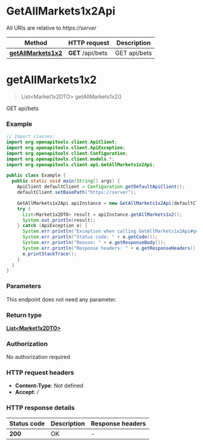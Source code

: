 # GetAllMarkets1x2Api

All URIs are relative to *https://server*

Method | HTTP request | Description
------------- | ------------- | -------------
[**getAllMarkets1x2**](GetAllMarkets1x2Api.md#getAllMarkets1x2) | **GET** /api/bets | GET api/bets


<a name="getAllMarkets1x2"></a>
# **getAllMarkets1x2**
> List&lt;Market1x2DTO&gt; getAllMarkets1x2()

GET api/bets

### Example
```java
// Import classes:
import org.openapitools.client.ApiClient;
import org.openapitools.client.ApiException;
import org.openapitools.client.Configuration;
import org.openapitools.client.models.*;
import org.openapitools.client.api.GetAllMarkets1x2Api;

public class Example {
  public static void main(String[] args) {
    ApiClient defaultClient = Configuration.getDefaultApiClient();
    defaultClient.setBasePath("https://server");

    GetAllMarkets1x2Api apiInstance = new GetAllMarkets1x2Api(defaultClient);
    try {
      List<Market1x2DTO> result = apiInstance.getAllMarkets1x2();
      System.out.println(result);
    } catch (ApiException e) {
      System.err.println("Exception when calling GetAllMarkets1x2Api#getAllMarkets1x2");
      System.err.println("Status code: " + e.getCode());
      System.err.println("Reason: " + e.getResponseBody());
      System.err.println("Response headers: " + e.getResponseHeaders());
      e.printStackTrace();
    }
  }
}
```

### Parameters
This endpoint does not need any parameter.

### Return type

[**List&lt;Market1x2DTO&gt;**](Market1x2DTO.md)

### Authorization

No authorization required

### HTTP request headers

 - **Content-Type**: Not defined
 - **Accept**: */*

### HTTP response details
| Status code | Description | Response headers |
|-------------|-------------|------------------|
**200** | OK |  -  |

